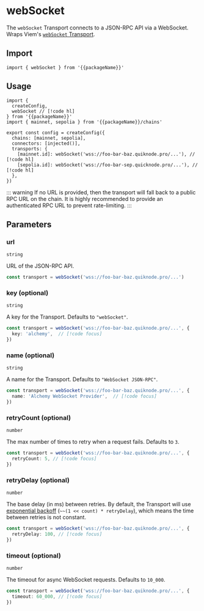 <!-- <script setup>
const packageName = 'wagmi'
</script> -->

# webSocket

The `webSocket` Transport connects to a JSON-RPC API via a WebSocket. Wraps Viem's [`webSocket` Transport](https://viem.sh/docs/clients/transports/websocket).

## Import

```ts-vue
import { webSocket } from '{{packageName}}'
```

## Usage

```ts-vue
import { 
  createConfig, 
  webSocket // [!code hl]
} from '{{packageName}}'
import { mainnet, sepolia } from '{{packageName}}/chains'

export const config = createConfig({
  chains: [mainnet, sepolia],
  connectors: [injected()],
  transports: {
    [mainnet.id]: webSocket('wss://foo-bar-baz.quiknode.pro/...'), // [!code hl]
    [sepolia.id]: webSocket('wss://foo-bar-sep.quicknode.pro/...'), // [!code hl]
  },
})
```

::: warning
If no URL is provided, then the transport will fall back to a public RPC URL on the chain. It is highly recommended to provide an authenticated RPC URL to prevent rate-limiting.
:::

## Parameters

### url

`string`

URL of the JSON-RPC API.

```ts
const transport = webSocket('wss://foo-bar-baz.quiknode.pro/...')
```

### key (optional)

`string`

A key for the Transport. Defaults to `"webSocket"`.

```ts
const transport = webSocket('wss://foo-bar-baz.quiknode.pro/...', { 
  key: 'alchemy',  // [!code focus]
})
```

### name (optional)

`string`

A name for the Transport. Defaults to `"WebSocket JSON-RPC"`.

```ts
const transport = webSocket('wss://foo-bar-baz.quiknode.pro/...', { 
  name: 'Alchemy WebSocket Provider',  // [!code focus]
})
```

### retryCount (optional)

`number`

The max number of times to retry when a request fails. Defaults to `3`.

```ts
const transport = webSocket('wss://foo-bar-baz.quiknode.pro/...', {
  retryCount: 5, // [!code focus]
})
```

### retryDelay (optional)

`number`

The base delay (in ms) between retries. By default, the Transport will use [exponential backoff](https://en.wikipedia.org/wiki/Exponential_backoff) (`~~(1 << count) * retryDelay`), which means the time between retries is not constant.

```ts
const transport = webSocket('wss://foo-bar-baz.quiknode.pro/...', {
  retryDelay: 100, // [!code focus]
})
```

### timeout (optional)

`number`

The timeout for async WebSocket requests. Defaults to `10_000`.

```ts
const transport = webSocket('wss://foo-bar-baz.quiknode.pro/...', {
  timeout: 60_000, // [!code focus]
})
```
